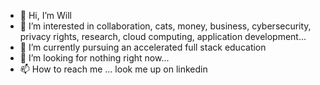 - 👋 Hi, I’m Will 
- 👀 I’m interested in collaboration, cats, money, business, cybersecurity, privacy rights, research, cloud computing, application development...
- 🌱 I’m currently pursuing an accelerated full stack education
- 💞️ I’m looking for nothing right now...
- 📫 How to reach me ... look me up on linkedin
